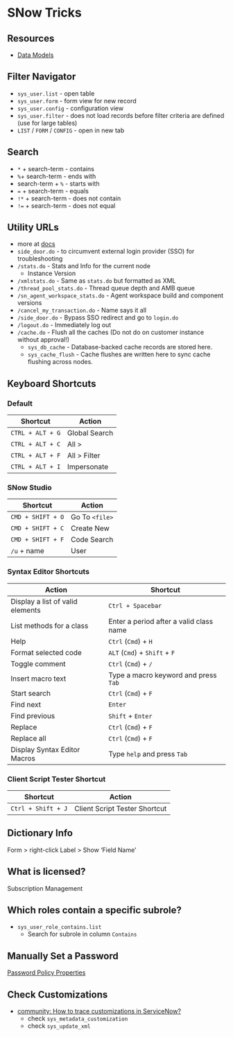 # SNow Tricks

## Resources

- [Data Models](https://www.snow-mirror.com/wp-content/uploads/2016/07/ServiceNow-Data-Model-v3.4.pdf)

## Filter Navigator

- `sys_user.list` - open table
- `sys_user.form` - form view for new record
- `sys_user.config` - configuration view
- `sys_user.filter` - does not load records before filter criteria are defined (use for large tables)
- `LIST` / `FORM` / `CONFIG` - open in new tab

## Search

- `*` + search-term - contains
- `%`+ search-term - ends with
- search-term + `%` - starts with
- `=` + search-term - equals
- `!*` + search-term - does not contain
- `!=` + search-term - does not equal

## Utility URLs

- more at [docs](https://docs.servicenow.com/csh?topicname=navigate-using-url.html&version=latest)
- `side_door.do` - to circumvent external login provider (SSO) for troubleshooting
- `/stats.do` - Stats and Info for the current node
  - Instance Version
- `/xmlstats.do` - Same as `stats.do` but formatted as XML
- `/thread_pool_stats.do` - Thread queue depth and AMB queue
- `/sn_agent_workspace_stats.do` - Agent workspace build and component versions
- `/cancel_my_transaction.do` - Name says it all
- `/side_door.do` - Bypass SSO redirect and go to `login.do`
- `/logout.do` - Immediately log out
- `/cache.do` - Flush all the caches (Do not do on customer instance without approval!)
  - `sys_db_cache` - Database-backed cache records are stored here.
  - `sys_cache_flush` - Cache flushes are written here to sync cache flushing across nodes.

## Keyboard Shortcuts

### Default

| Shortcut         | Action        |
| ---------------- | ------------- |
| `CTRL + ALT + G` | Global Search |
| `CTRL + ALT + C` | All >         |
| `CTRL + ALT + F` | All > Filter  |
| `CTRL + ALT + I` | Impersonate   |

### SNow Studio

| Shortcut          | Action         |
| ----------------- | -------------- |
| `CMD + SHIFT + O` | Go To `<file>` |
| `CMD + SHIFT + C` | Create New     |
| `CMD + SHIFT + F` | Code Search    |
| `/u` + name       | User           |

### Syntax Editor Shortcuts

| Action                           | Shortcut                                |
| -------------------------------- | --------------------------------------- |
| Display a list of valid elements | `Ctrl + Spacebar`                       |
| List methods for a class         | Enter a period after a valid class name |
| Help                             | `Ctrl` (`Cmd`) + `H`                    |
| Format selected code             | `ALT` (`Cmd`) + `Shift` + `F`           |
| Toggle comment                   | `Ctrl` (`Cmd`) + `/`                    |
| Insert macro text                | Type a macro keyword and press `Tab`    |
| Start search                     | `Ctrl` (`Cmd`) + `F`                    |
| Find next                        | `Enter`                                 |
| Find previous                    | `Shift` + `Enter`                       |
| Replace                          | `Ctrl` (`Cmd`) + `F`                    |
| Replace all                      | `Ctrl` (`Cmd`) + `F`                    |
| Display Syntax Editor Macros     | Type `help` and press `Tab`             |

### Client Script Tester Shortcut

| Shortcut           | Action                        |
| ------------------ | ----------------------------- |
| `Ctrl + Shift + J` | Client Script Tester Shortcut |

## Dictionary Info

Form > right-click Label > Show ‘Field Name’

## What is licensed?

Subscription Management

## Which roles contain a specific subrole?

- `sys_user_role_contains.list`
  - Search for subrole in column `Contains`

## Manually Set a Password

[Password Policy Properties](https://www.servicenow.com/docs/bundle/washingtondc-platform-security/page/integrate/authentication/reference/password-policy-properties.html)

## Check Customizations

- [community: How to trace customizations in ServiceNow?](https://www.servicenow.com/community/now-platform-forum/how-to-trace-customizations-in-servicenow/m-p/3008258)
  - check `sys_metadata_customization`
  - check `sys_update_xml`
